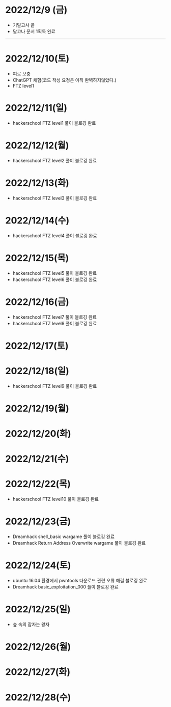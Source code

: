 # 2022/12/9 (금)
- 기말고사 끝
- 달고나 문서 1획독 완료

---

# 2022/12/10(토)
- 피로 보충
- ChatGPT 체험(코드 작성 요청은 아직 완벽하지않았다.)
- FTZ level1

# 2022/12/11(일)
- hackerschool FTZ level1 풀이 블로깅 완료

# 2022/12/12(월)
- hackerschool FTZ level2 풀이 블로깅 완료

# 2022/12/13(화)
- hackerschool FTZ level3 풀이 블로깅 완료

# 2022/12/14(수)
- hackerschool FTZ level4 풀이 블로깅 완료

# 2022/12/15(목)
- hackerschool FTZ level5 풀이 블로깅 완료
- hackerschool FTZ level6 풀이 블로깅 완료

# 2022/12/16(금)
- hackerschool FTZ level7 풀이 블로깅 완료
- hackerschool FTZ level8 풀이 블로깅 완료

# 2022/12/17(토)

# 2022/12/18(일)
- hackerschool FTZ level9 풀이 블로깅 완료

# 2022/12/19(월)

# 2022/12/20(화)

# 2022/12/21(수)

# 2022/12/22(목)
- hackerschool FTZ level10 풀이 블로깅 완료

# 2022/12/23(금)
- Dreamhack shell_basic wargame 풀이 블로깅 완료
- Dreamhack Return Address Overwrite wargame 풀이 블로깅 완료

# 2022/12/24(토)
- ubuntu 16.04 환경에서 pwntools 다운로드 관련 오류 해결 블로깅 완료
- Dreamhack basic_exploitation_000 풀이 블로깅 완료

# 2022/12/25(일)
- 숲 속의 잠자는 왕자

# 2022/12/26(월)

# 2022/12/27(화)

# 2022/12/28(수)

